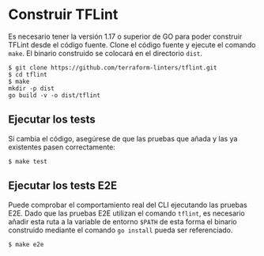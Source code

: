 # Construir TFLint

Es necesario tener la versión 1.17 o superior de GO para poder construir TFLint desde el código fuente. Clone el código fuente y ejecute el comando `make`. El binario construido se colocará en el directorio `dist`.

```console
$ git clone https://github.com/terraform-linters/tflint.git
$ cd tflint
$ make
mkdir -p dist
go build -v -o dist/tflint
```

## Ejecutar los tests

Si cambia el código, asegúrese de que las pruebas que añada y las ya existentes pasen correctamente:

```console
$ make test
```

## Ejecutar los tests E2E

Puede comprobar el comportamiento real del CLI ejecutando las pruebas E2E. Dado que las pruebas E2E utilizan el comando `tflint`, es necesario añadir esta ruta a la variable de entorno `$PATH` de esta forma el binario construido mediante el comando `go install` pueda ser referenciado.

```console
$ make e2e
```

